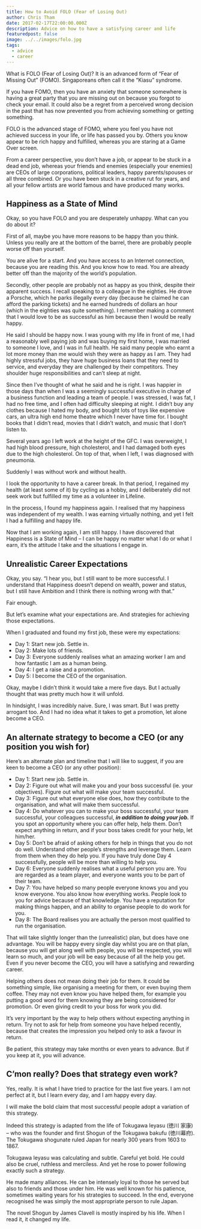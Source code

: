 ```yaml
---
title: How to Avoid FOLO (Fear of Losing Out)
author: Chris Tham
date: 2017-02-17T22:00:00.000Z
description: Advice on how to have a satisfying career and life
featuredpost: false
image: ../../images/folo.jpg
tags:
  - advice
  - career
---
```


What is FOLO (Fear of Losing Out)? It is an advanced form of “Fear
of Missing Out” (FOMO). Singaporeans often call it the “Kiasu” syndrome.

If you have FOMO, then you have an anxiety that someone somewhere is having a great party that you are missing out on because you forgot to check your email. It could also be a regret from a perceived wrong decision in the past that has now prevented you from achieving something or getting something.

FOLO is the advanced stage of FOMO, where you feel you have not achieved success in your life, or life has passed you by. Others you know appear to be rich happy and fulfilled, whereas you are staring at a Game Over screen.

From a career perspective, you don’t have a job, or appear to be stuck in a dead end job, whereas your friends and enemies (especially your enemies) are CEOs of large corporations, political leaders, happy parents/spouses or all three combined. Or you have been stuck in a creative rut for years, and all your fellow artists are world famous and have produced many works.

## Happiness as a State of Mind​

Okay, so you have FOLO and you are desperately unhappy. What can you do about it?

First of all, maybe you have more reasons to be happy than you think. Unless you really are at the bottom of the barrel, there are probably people worse off than yourself.

You are alive for a start. And you have access to an Internet connection, because you are reading this. And you know how to read. You are already better off than the majority of the world’s population.

Secondly, other people are probably not as happy as you think, despite their apparent success. I recall speaking to a colleague in the eighties. He drove a Porsche, which he parks illegally every day (because he claimed he can afford the parking tickets) and he earned hundreds of dollars an hour (which in the eighties was quite something). I remember making a comment that I would love to be as successful as him because then I would be really happy.

He said I should be happy now. I was young with my life in front of me, I had a reasonably well paying job and was buying my first home, I was married to someone I love, and I was in full health. He said many people who earnt a lot more money than me would wish they were as happy as I am. They had highly stressful jobs, they have huge business loans that they need to service, and everyday they are challenged by their competitors. They shoulder huge responsibilities and can’t sleep at night.

Since then I’ve thought of what he said and he is right. I was happier in those days than when I was a seemingly successful executive in charge of a business function and leading a team of people. I was stressed, I was fat, I had no free time, and I often had difficulty sleeping at night. I didn’t buy any clothes because I hated my body, and bought lots of toys like expensive cars, an ultra high end home theatre which I never have time for. I bought books that I didn’t read, movies that I didn’t watch, and music that I don’t listen to.

Several years ago I left work at the height of the GFC. I was overweight, I had high blood pressure, high cholesterol, and I had damaged both eyes due to the high cholesterol. On top of that, when I left, I was diagnosed with pneumonia.

Suddenly I was without work and without health.

I look the opportunity to have a career break. In that period, I regained my health (at least some of it) by cycling as a hobby, and I deliberately did not seek work but fulfilled my time as a volunteer in Lifeline.

In the process, I found my happiness again. I realised that my happiness was independent of my wealth. I was earning virtually nothing, and yet I felt I had a fulfilling and happy life.

Now that I am working again, I am still happy. I have discovered that Happiness is a State of Mind – I can be happy no matter what I do or what I earn, it’s the attitude I take and the situations I engage in.

## Unrealistic Career Expe​ctations

Okay, you say. “I hear you, but I still want to be more successful. I understand that Happiness doesn’t depend on wealth, power and status, but I still have Ambition and I think there is nothing wrong with that.”

Fair enough.

But let’s examine what your expectations are. And strategies for achieving those expectations.

When I graduated and found my first job, these were my expectations:

- Day 1: Start new job. Settle in.
- Day 2: Make lots of friends.
- Day 3: Everyone suddenly realises what an amazing worker I am and how fantastic I am as a human being.
- Day 4: I get a raise and a promotion.
- Day 5: I become the CEO of the organisation.

Okay, maybe I didn’t think it would take a mere five days. But I actually thought that was pretty much how it will unfold.

In hindsight, I was incredibly naive. Sure, I was smart. But I was pretty arrogant too. And I had no idea what it takes to get a promotion, let alone become a CEO.

## An alternate strategy to becom​e a CEO (or any position you wish for)

Here’s an alternate plan and timeline that I will like to suggest, if you are keen to become a CEO (or any other position):

- Day 1: Start new job. Settle in.
- Day 2: Figure out what will make you and your boss successful (ie. your objectives). Figure out what will make your team successful.
- Day 3: Figure out what everyone else does, how they contribute to the organisation, and what will make them successful.
- Day 4: Do whatever you can to make your boss successful, your team successful, your colleagues successful, **_in addition to doing your job._** If you spot an opportunity where you can offer help, help them. Don’t expect anything in return, and if your boss takes credit for your help, let him/her.
- Day 5: Don’t be afraid of asking others for help in things that you do not do well. Understand other people’s strengths and leverage them. Learn from them when they do help you. If you have truly done Day 4 successfully, people will be more than willing to help you.
- Day 6: Everyone suddenly realises what a useful person you are. You are regarded as a team player, and everyone wants you to be part of their team.
- Day 7: You have helped so many people everyone knows you and you know everyone. You also know how everything works. People look to you for advice because of that knowledge. You have a reputation for making things happen, and an ability to organise people to do work for you.
- Day 8: The Board realises you are actually the person most qualified to run the organisation.

That will take slightly longer than the (unrealistic) plan, but does have one advantage. You will be happy every single day whilst you are on that plan, because you will get along well with people, you will be respected, you will learn so much, and your job will be easy because of all the help you get. Even if you never become the CEO, you will have a satisfying and rewarding career.

Helping others does not mean doing their job for them. It could be something simple, like organising a meeting for them, or even buying them coffee. They may not even know you have helped them, for example you putting a good word for them knowing they are being considered for promotion. Or even giving credit to your boss for work you did.

It’s very important by the way to help others without expecting anything in return. Try not to ask for help from someone you have helped recently, because that creates the impression you helped only to ask a favour in return.

Be patient, this strategy may take months or even years to advance. But if you keep at it, you will advance.

## C’mon really? Does that strategy even work​?

Yes, really. It is what I have tried to practice for the last five years. I am not perfect at it, but I learn every day, and I am happy every day.

I will make the bold claim that most successful people adopt a variation of this strategy.

Indeed this strategy is adapted from the life of Tokugawa Ieyasu (徳川 家康) – who was the founder and first Shogun of the Tokugawa bakufu (徳川幕府). The Tokugawa shogunate ruled Japan for nearly 300 years from 1603 to 1867.

Tokugawa Ieyasu was calculating and subtle. Careful yet bold. He could also be cruel, ruthless and merciless. And yet he rose to power following exactly such a strategy.

He made many alliances. He can be intensely loyal to those he served but also to friends and those under him. He was well known for his patience, sometimes waiting years for his strategies to succeed. In the end, everyone recognised he was simply the most appropriate person to rule Japan.

The novel Shogun by James Clavell is mostly inspired by his life. When I read it, it changed my life.​
